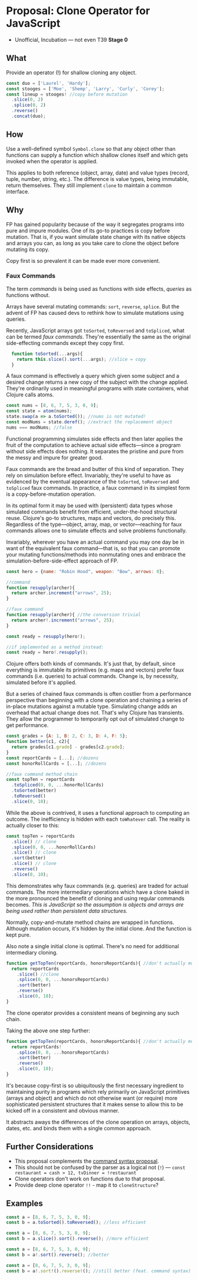 # Proposal: Clone Operator for JavaScript
* Unofficial, Incubation — not even T39 **Stage 0**

## What
Provide an operator (!) for shallow cloning any object.

```js
const duo = ['Laurel', 'Hardy'];
const stooges = ['Moe', 'Shemp', 'Larry', 'Curly', 'Corey'];
const lineup = stooges! //copy before mutation
  .slice(0, 2)
  .splice(0, 2)
  .reverse()
  .concat(duo);
```

## How
Use a well-defined symbol `Symbol.clone` so that any object other than functions can supply a function which shallow clones itself and which gets invoked when the operator is applied.

This applies to both reference (object, array, date) and value types (record, tuple, number, string, etc.).  The difference is value types, being immutable, return themselves.  They still implement `clone` to maintain a common interface.

## Why
FP has gained popularity because of the way it segregates programs into pure and impure modules.  One of its go-to practices is copy before mutation.  That is, if you want simulate state change with its native objects and arrays you can, as long as you take care to clone the object before mutating its copy.

Copy first is so prevalent it can be made ever more convenient.

### Faux Commands
The term *commands* is being used as functions with side effects, *queries* as functions without.

Arrays have several mutating commands: `sort`, `reverse`, `splice`.  But the advent of FP has caused devs to rethink how to simulate mutations using queries.

Recently, JavaScript arrays got `toSorted`, `toReversed` and `toSpliced`, what can be termed *faux commands*.  They're essentially the same as the original side-effecting commands except they copy first.

```js
  function toSorted(...args){
    return this.slice().sort(...args); //slice = copy
  }
```
A faux command is effectively a query which given some subject and a desired change returns a new copy of the subject with the change applied.  They're ordinarily used in meaningful programs with state containers, what Clojure calls atoms.

```js
const nums = [8, 6, 7, 5, 3, 0, 9];
const state = atom(nums);
state.swap(a => a.toSorted()); //nums is not mutated!
const modNums = state.deref(); //extract the replacement object
nums === modNums; //false
```
Functional programming simulates side effects and then later applies the fruit of the computation to achieve actual side effects—since a program without side effects does nothing.  It separates the pristine and pure from the messy and impure for greater good.

Faux commands are the bread and butter of this kind of separation.  They rely on simulation before effect.  Invariably, they're useful to have as evidenced by the eventual appearance of the `toSorted`, `toReversed` and `toSpliced` faux commands.  In practice, a faux command in its simplest form is a copy-before-mutation operation.

In its optimal form it may be used with (persistent) data types whose simulated commands benefit from efficient, under-the-hood structural reuse.  Clojure's go-to structures, maps and vectors, do precisely this.  Regardless of the type—object, array, map, or vector—reaching for faux commands allows one to simulate effects and solve problems functionally.

Invariably, wherever you have an actual command you may one day be in want of the equivalent faux command—that is, so that you can promote your mutating functions/methods into nonmutating ones and embrace the simulation-before-side-effect approach of FP.

```js
const hero = {name: "Robin Hood", weapon: "Bow", arrows: 0};

//command
function resupply(archer){
  return archer.increment("arrows", 25);
}

//faux command
function resupply(archer){ //the conversion trivial
  return archer!.increment("arrows", 25);
}

const ready = resupply(hero!);

//if implemented as a method instead:
const ready = hero!.resupply();
```

Clojure offers both kinds of commands.  It's just that, by default, since everything is immutable its primitives (e.g. maps and vectors) prefer faux commands (i.e. queries) to actual commands.  Change is, by necessity, simulated before it's applied.

But a series of chained faux commands is often costlier from a performance perspective than beginning with a clone operation and chaining a series of in-place mutations against a mutable type.  Simulating change adds an overhead that actual change does not.  That's why Clojure has transients.  They allow the programmer to temporarily opt out of simulated change to get performance.

```js
const grades = {A: 1, B: 2, C: 3, D: 4, F: 5};
function better(c1, c2){
  return grades[c1.grade] - grades[c2.grade];
}
const reportCards = [...]; //dozens
const honorRollCards = [...]; //dozens

//faux command method chain
const topTen = reportCards
  .toSpliced(0, 0, ...honorRollCards)
  .toSorted(better)
  .toReversed()
  .slice(0, 10);
```
While the above is contrived, it uses a functional approach to computing an outcome.  The inefficiency is hidden with each `toWhatever` call.  The reality is actually closer to this:

```js
const topTen = reportCards
  .slice() // clone
  .splice(0, 0, ...honorRollCards)
  .slice() // clone
  .sort(better)
  .slice() // clone
  .reverse()
  .slice(0, 10);
```
This demonstrates why faux commands (e.g. queries) are traded for actual commands.  The more intermediary operations which have a clone baked in the more pronounced the benefit of cloning and using regular commands becomes.  *This is JavaScript so the assumption is objects and arrays are being used rather than persistent data structures.*

Normally, copy-and-mutate method chains are wrapped in functions.  Although mutation occurs, it's hidden by the initial clone.  And the function is kept pure.

Also note a single initial clone is optimal.  There's no need for additional intermediary cloning.

```js
function getTopTen(reportCards, honorsReportCards){ //don't actually mutate these args!
  return reportCards
    .slice() //clone
    .splice(0, 0, ...honorsReportCards)
    .sort(better)
    .reverse()
    .slice(0, 10);
}
```
The clone operator provides a consistent means of beginning any such chain.

Taking the above one step further:
```js
function getTopTen(reportCards, honorsReportCards){ //don't actually mutate these args!
  return reportCards!
    .splice(0, 0, ...honorsReportCards)
    .sort(better)
    .reverse()
    .slice(0, 10);
}
```
It's because copy-first is so ubiquitously the first necessary ingredient to maintaining purity in programs which rely primarily on JavaScript primitives (arrays and object) and which do not otherwise want (or require) more sophisticated persistent structures that it makes sense to allow this to be kicked off in a consistent and obvious manner.

It abstracts aways the differences of the clone operation on arrays, objects, dates, etc. and binds them with a single common approach.

## Further Considerations
* This proposal complements the [command syntax proposal](../proposal-command-syntax).
* This should not be confused by the parser as a logical not (`!`) — `const restaurant = cash > 12, tvDinner = !restaurant`
* Clone operators don't work on functions due to that proposal.
* Provide deep clone operator `!!` - map it to `cloneStructure`?

## Examples
```js
const a = [8, 6, 7, 5, 3, 0, 9];
const b = a.toSorted().toReversed(); //less efficient
```
```js
const a = [8, 6, 7, 5, 3, 0, 9];
const b = a.slice().sort().reverse(); //more efficient
```
```js
const a = [8, 6, 7, 5, 3, 0, 9];
const b = a!.sort().reverse(); //better
```
```js
const a = [8, 6, 7, 5, 3, 0, 9];
const b = a!.sort!().reverse!(); //still better (feat. command syntax)
```
